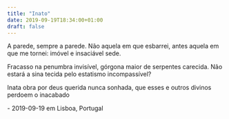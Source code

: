 ```yaml
---
title: "Inato"
date: 2019-09-19T18:34:00+01:00
draft: false
---
```


A parede, sempre a parede.
Não aquela em que esbarrei,
antes aquela em que me tornei:
imóvel e insaciável sede.

Fracasso na penumbra invisível,
górgona maior de serpentes carecida.
Não estará a sina tecida
pelo estatismo incompassível?

Inata obra por deus querida nunca sonhada,
que esses e outros divinos perdoem
o inacabado

\- 2019-09-19 em Lisboa, Portugal
